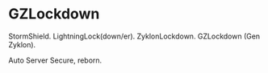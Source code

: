 # GZLockdown
StormShield. LightningLock(down/er). ZyklonLockdown. GZLockdown (Gen Zyklon).

Auto Server Secure, reborn.
